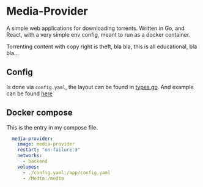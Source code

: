 # Media-Provider
A simple web applications for downloading torrents. Written in Go, and React, with a very simple env config, meant to run as a docker container.

Torrenting content with copy right is theft, bla bla, this is all educational, bla bla...

## Config

Is done via `config.yaml`, the layout can be found in [types.go](config/types.go). And example can be found [here](config.yaml.example)

## Docker compose
This is the entry in my compose file.
```yaml
  media-provider:
    image: media-provider
    restart: "on-failure:3"
    networks:
      - backend
    volumes:
      - ./config.yaml:/app/config.yaml
      - /Media:/media
```
